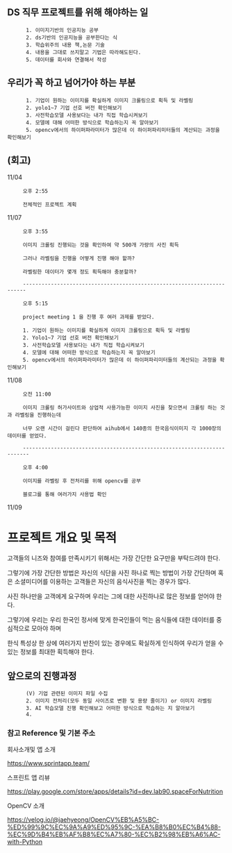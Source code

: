 
## DS 직무 프로젝트를 위해 해야하는 일
          1. 이미지기반의 인공지능 공부
          2. ds기반의 인공지능을 공부한다는 식
          3. 학습위주의 내용 책,논문 기술
          4. 내용을 그대로 쓰지말고 기법은 따라해도된다.
          5. 데이터를 회사와 연결해서 작성

## 우리가 꼭 하고 넘어가야 하는 부분
          1. 기업이 원하는 이미지를 확실하게 이미지 크롤링으로 획득 및 라벨링
          2. yolo1~7 기업 선호 버전 확인해보기
          3. 사전학습모델 사용보다는 내가 직접 학습시켜보기
          4. 모델에 대해 어떠한 방식으로 학습하는지 꼭 알아보기
          5. opencv에서의 하이퍼파라미터가 많은데 이 하이퍼파리미터들의 계산되는 과정을 확인해보기


## (회고)

11/04 

         오후 2:55 
         
         전체적인 프로젝트 계획 
          
11/07

         오후 3:55 
         
         이미지 크롤링 진행되는 것을 확인하여 약 500개 가량의 사진 획득

         그러나 라벨링을 진행을 어떻게 진행 해야 할까?
          
         라벨링한 데이터가 몇개 정도 획득해야 충분할까?
          
         -----------------------------------------------------------------------
         
         오후 5:15 
        
         project meeting 1 을 진행 후 여러 과제를 받았다. 

         1. 기업이 원하는 이미지를 확실하게 이미지 크롤링으로 획득 및 라벨링
         2. Yolo1~7 기업 선호 버전 확인해보기
         3. 사전학습모델 사용보다는 내가 직접 학습시켜보기
         4. 모델에 대해 어떠한 방식으로 학습하는지 꼭 알아보기
         5. opencv에서의 하이퍼파라미터가 많은데 이 하이퍼파리미터들의 계산되는 과정을 확인해보기

11/08 

         오전 11:00
         
         이미지 크롤링 허가사이트와 상업적 사용가능한 이미지 사진을 찾으면서 크롤링 하는 것과 라벨링을 진행하는데
         
         너무 오랜 시간이 걸린다 판단하여 aihub에서 140종의 한국음식이미지 각 1000장의 데이터를 얻었다.
         
         ------------------------------------------------------------------------
         
         오후 4:00
         
         이미지를 라벨링 후 전처리를 위해 opencv를 공부
         
         블로그를 통해 여러가지 사용법 확인

11/09

        
         
         

# 프로젝트 개요 및 목적

고객들의 니즈와 참여를 만족시키기 위해서는 가장 간단한 요구만을 부탁드려야 한다.

그렇기에 가장 간단한 방법은 자신의 식단을 사진 하나로 찍는 방법이 가장 간단하며 혹은 소셜미디어를 이용하는 고객들은 자신의 음식사진을 찍는 경우가 많다.

사진 하나만을 고객에게 요구하며 우리는 그에 대한 사진하나로 많은 정보를 얻어야 한다.

그렇기에 우리는 우리 한국인 정서에 맞게 한국인들이 먹는 음식들에 대한 데이터를 중심적으로 모아야 하며

한식 특성상 한 상에 여러가지 반찬이 있는 경우에도 확실하게 인식하여 우리가 얻을 수 있는 정보를 최대한 획득해야 한다.

## 앞으로의 진행과정
          (V) 기업 관련된 이미지 파일 수집
          2. 이미지 전처리(모두 동일 사이즈로 변환 및 용량 줄이기) or 이미지 라벨링
          3. AI 학습모델 진행 확인해보고 어떠한 방식으로 학습하는 지 알아보기
          4.  

### 참고 Reference 및 기본 주소

회사소개및 앱 소개

https://www.sprintapp.team/ 

스프린트 앱 리뷰

https://play.google.com/store/apps/details?id=dev.lab90.spaceForNutrition

OpenCV 소개

https://velog.io/@jaehyeong/OpenCV%EB%A5%BC-%ED%99%9C%EC%9A%A9%ED%95%9C-%EA%B8%B0%EC%B4%88-%EC%9D%B4%EB%AF%B8%EC%A7%80-%EC%B2%98%EB%A6%AC-with-Python
